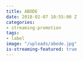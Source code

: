 ```yaml
---
title: ABODE
date: 2018-02-07 10:55:00 Z
categories:
- streaming-promotion
tags:
- label
image: "/uploads/abode.jpg"
is-streaming-featured: true
---
```


